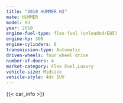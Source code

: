 ```yaml
---
title: "2010 HUMMER H3"
make: HUMMER
model: H3
year: 2010
engine-fuel-type: flex-fuel (unleaded/E85)
engine-hp: 300
engine-cylinders: 8
transmission-type: Automatic
driven-wheels: four wheel drive
number-of-doors: 4
market-category: Flex Fuel,Luxury
vehicle-size: Midsize
vehicle-style: 4dr SUV
---
```


{{< car_info >}}
